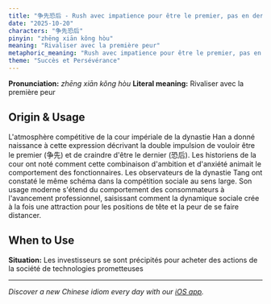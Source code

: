 ```yaml
---
title: "争先恐后 - Rush avec impatience pour être le premier, pas en dernier"
date: "2025-10-20"
characters: "争先恐后"
pinyin: "zhēng xiān kǒng hòu"
meaning: "Rivaliser avec la première peur"
metaphoric_meaning: "Rush avec impatience pour être le premier, pas en dernier"
theme: "Succès et Persévérance"
---
```


**Pronunciation:** *zhēng xiān kǒng hòu*
**Literal meaning:** Rivaliser avec la première peur

## Origin & Usage

L'atmosphère compétitive de la cour impériale de la dynastie Han a donné naissance à cette expression décrivant la double impulsion de vouloir être le premier (争先) et de craindre d'être le dernier (恐后). Les historiens de la cour ont noté comment cette combinaison d'ambition et d'anxiété animait le comportement des fonctionnaires. Les observateurs de la dynastie Tang ont constaté le même schéma dans la compétition sociale au sens large. Son usage moderne s'étend du comportement des consommateurs à l'avancement professionnel, saisissant comment la dynamique sociale crée à la fois une attraction pour les positions de tête et la peur de se faire distancer.

## When to Use

**Situation:** Les investisseurs se sont précipités pour acheter des actions de la société de technologies prometteuses

---

*Discover a new Chinese idiom every day with our [iOS app](https://apps.apple.com/us/app/daily-chinese-idioms/id6740611324).*

